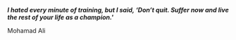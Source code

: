_**I hated every minute of training, but I said, ‘Don’t quit. Suffer now and live the rest of your life as a champion.'**_

Mohamad Ali